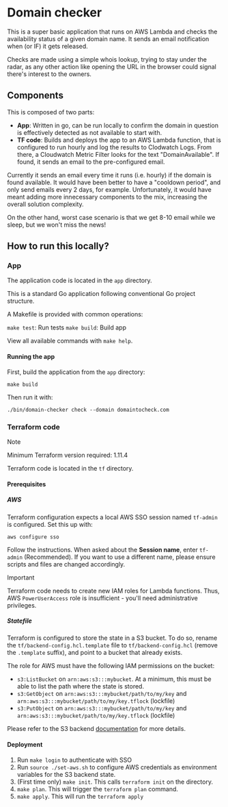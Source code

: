 # Domain checker

This is a super basic application that runs on AWS Lambda and checks the availability status of a given domain name. It sends an email notification when (or IF) it gets released.

Checks are made using a simple whois lookup, trying to stay under the radar, as any other action like opening the URL in the browser could signal there's interest to the owners.

## Components

This is composed of two parts:
- **App**: Written in go, can be run locally to confirm the domain in question is effectively detected as not available to start with.
- **TF code**: Builds and deploys the app to an AWS Lambda function, that is configured to run hourly and log the results to Clodwatch Logs. From there, a Cloudwatch Metric Filter looks for the text "DomainAvailable". If found, it sends an email to the pre-configured email.

Currently it sends an email every time it runs (i.e. hourly) if the domain is found available. It would have been better to have a "cooldown period", and only send emails every 2 days, for example. Unfortunately, it would have meant adding more innecessary components to the mix, increasing the overall solution complexity. 

On the other hand, worst case scenario is that we get 8-10 email while we sleep, but we won't miss the news!

## How to run this locally?

### App

The application code is located in the `app` directory.

This is a standard Go application following conventional Go project structure.

A Makefile is provided with common operations:

`make test`: Run tests
`make build`: Build app

View all available commands with `make help`.

#### Running the app

First, build the application from the `app` directory:

`make build`

Then run it with:

`./bin/domain-checker check --domain domaintocheck.com` 

### Terraform code

> [!NOTE]
> Minimum Terraform version required: 1.11.4

Terraform code is located in the `tf` directory.

#### Prerequisites

##### AWS
Terraform configuration expects a local AWS SSO session named `tf-admin` is configured. Set this up with:

`aws configure sso`

Follow the instructions. When asked about the **Session name**, enter `tf-admin` (Recommended). If you want to use a different name, please ensure scripts and files are changed accordingly.

> [!IMPORTANT]
> Terraform code needs to create new IAM roles for Lambda functions. Thus, AWS `PowerUserAccess` role is insufficient - you'll need administrative privileges.

##### Statefile
Terraform is configured to store the state in a S3 bucket. To do so, rename the `tf/backend-config.hcl.template` file to `tf/backend-config.hcl` (remove the `.template` suffix), and point to a bucket that already exists.

The role for AWS must have the following IAM permissions on the bucket:
- `s3:ListBucket` on `arn:aws:s3:::mybucket`. At a minimum, this must be able to list the path where the state is stored.
- `s3:GetObject` on `arn:aws:s3:::mybucket/path/to/my/key` and `arn:aws:s3:::mybucket/path/to/my/key.tflock` (lockfile)
- `s3:PutObject` on `arn:aws:s3:::mybucket/path/to/my/key` and `arn:aws:s3:::mybucket/path/to/my/key.tflock` (lockfile)

Please refer to the S3 backend [documentation](https://developer.hashicorp.com/terraform/language/backend/s3#s3-bucket-permissions) for more details.

#### Deployment

1. Run `make login` to authenticate with SSO
1. Run `source ./set-aws.sh` to configure AWS credentials as environment variables for the S3 backend state.
1. (First time only) `make init`. This calls `terraform init` on the directory.
1. `make plan`. This will trigger the `terraform plan` command.
1. `make apply`. This will run the `terraform apply`
